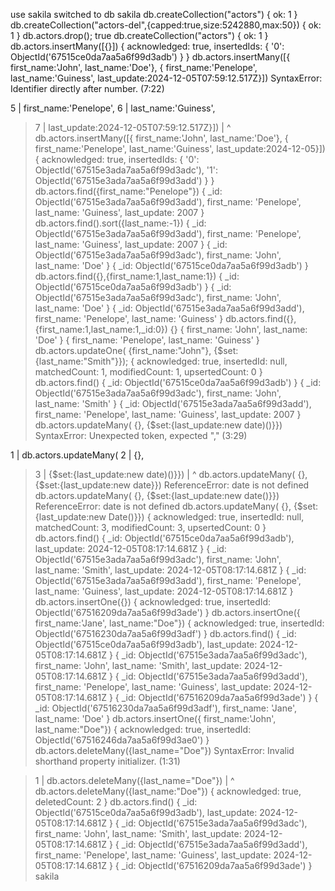 use sakila
switched to db sakila
db.createCollection("actors")
{ ok: 1 }
db.createCollection("actors-del",{capped:true,size:5242880,max:50})
{ ok: 1 }
db.actors.drop();
true
db.createCollection("actors")
{ ok: 1 }
db.actors.insertMany([{}])
{
  acknowledged: true,
  insertedIds: {
    '0': ObjectId('67515ce0da7aa5a6f99d3adb')
  }
}
db.actors.insertMany([{
first_name:'John',
last_name:'Doe'},
                      {
first_name:'Penelope',
last_name:'Guiness',
last_update:2024-12-05T07:59:12.517Z}])
SyntaxError: Identifier directly after number. (7:22)

  5 | first_name:'Penelope',
  6 | last_name:'Guiness',
> 7 | last_update:2024-12-05T07:59:12.517Z}])
    |                       ^
db.actors.insertMany([{
first_name:'John',
last_name:'Doe'},
                      {
first_name:'Penelope',
last_name:'Guiness',
last_update:2024-12-05}])
{
  acknowledged: true,
  insertedIds: {
    '0': ObjectId('67515e3ada7aa5a6f99d3adc'),
    '1': ObjectId('67515e3ada7aa5a6f99d3add')
  }
}
db.actors.find({first_name:"Penelope"})
{
  _id: ObjectId('67515e3ada7aa5a6f99d3add'),
  first_name: 'Penelope',
  last_name: 'Guiness',
  last_update: 2007
}
db.actors.find().sort({last_name:-1})
{
  _id: ObjectId('67515e3ada7aa5a6f99d3add'),
  first_name: 'Penelope',
  last_name: 'Guiness',
  last_update: 2007
}
{
  _id: ObjectId('67515e3ada7aa5a6f99d3adc'),
  first_name: 'John',
  last_name: 'Doe'
}
{
  _id: ObjectId('67515ce0da7aa5a6f99d3adb')
}
db.actors.find({},{first_name:1,last_name:1})
{
  _id: ObjectId('67515ce0da7aa5a6f99d3adb')
}
{
  _id: ObjectId('67515e3ada7aa5a6f99d3adc'),
  first_name: 'John',
  last_name: 'Doe'
}
{
  _id: ObjectId('67515e3ada7aa5a6f99d3add'),
  first_name: 'Penelope',
  last_name: 'Guiness'
}
db.actors.find({},{first_name:1,last_name:1,_id:0})
{}
{
  first_name: 'John',
  last_name: 'Doe'
}
{
  first_name: 'Penelope',
  last_name: 'Guiness'
}
db.actors.updateOne(
  {first_name:"John"},
  {$set:{last_name:"Smith"}});
{
  acknowledged: true,
  insertedId: null,
  matchedCount: 1,
  modifiedCount: 1,
  upsertedCount: 0
}
db.actors.find()
{
  _id: ObjectId('67515ce0da7aa5a6f99d3adb')
}
{
  _id: ObjectId('67515e3ada7aa5a6f99d3adc'),
  first_name: 'John',
  last_name: 'Smith'
}
{
  _id: ObjectId('67515e3ada7aa5a6f99d3add'),
  first_name: 'Penelope',
  last_name: 'Guiness',
  last_update: 2007
}
db.actors.updateMany(
  {},
  {$set:{last_update:new date)()}})
SyntaxError: Unexpected token, expected "," (3:29)

  1 | db.actors.updateMany(
  2 |   {},
> 3 |   {$set:{last_update:new date)()}})
    |                              ^
db.actors.updateMany(
  {},
  {$set:{last_update:new date}})
ReferenceError: date is not defined
db.actors.updateMany(
  {},
  {$set:{last_update:new date()}})
ReferenceError: date is not defined
db.actors.updateMany(
  {},
  {$set:{last_update:new Date()}})
{
  acknowledged: true,
  insertedId: null,
  matchedCount: 3,
  modifiedCount: 3,
  upsertedCount: 0
}
db.actors.find()
{
  _id: ObjectId('67515ce0da7aa5a6f99d3adb'),
  last_update: 2024-12-05T08:17:14.681Z
}
{
  _id: ObjectId('67515e3ada7aa5a6f99d3adc'),
  first_name: 'John',
  last_name: 'Smith',
  last_update: 2024-12-05T08:17:14.681Z
}
{
  _id: ObjectId('67515e3ada7aa5a6f99d3add'),
  first_name: 'Penelope',
  last_name: 'Guiness',
  last_update: 2024-12-05T08:17:14.681Z
}
db.actors.insertOne({})
{
  acknowledged: true,
  insertedId: ObjectId('67516209da7aa5a6f99d3ade')
}
db.actors.insertOne({
first_name:'Jane',
last_name:"Doe"})
{
  acknowledged: true,
  insertedId: ObjectId('67516230da7aa5a6f99d3adf')
}
db.actors.find()
{
  _id: ObjectId('67515ce0da7aa5a6f99d3adb'),
  last_update: 2024-12-05T08:17:14.681Z
}
{
  _id: ObjectId('67515e3ada7aa5a6f99d3adc'),
  first_name: 'John',
  last_name: 'Smith',
  last_update: 2024-12-05T08:17:14.681Z
}
{
  _id: ObjectId('67515e3ada7aa5a6f99d3add'),
  first_name: 'Penelope',
  last_name: 'Guiness',
  last_update: 2024-12-05T08:17:14.681Z
}
{
  _id: ObjectId('67516209da7aa5a6f99d3ade')
}
{
  _id: ObjectId('67516230da7aa5a6f99d3adf'),
  first_name: 'Jane',
  last_name: 'Doe'
}
db.actors.insertOne({
first_name:'John',
last_name:"Doe"})
{
  acknowledged: true,
  insertedId: ObjectId('67516246da7aa5a6f99d3ae0')
}
db.actors.deleteMany({last_name="Doe"})
SyntaxError: Invalid shorthand property initializer. (1:31)

> 1 | db.actors.deleteMany({last_name="Doe"})
    |                                ^
db.actors.deleteMany({last_name:"Doe"})
{
  acknowledged: true,
  deletedCount: 2
}
db.actors.find()
{
  _id: ObjectId('67515ce0da7aa5a6f99d3adb'),
  last_update: 2024-12-05T08:17:14.681Z
}
{
  _id: ObjectId('67515e3ada7aa5a6f99d3adc'),
  first_name: 'John',
  last_name: 'Smith',
  last_update: 2024-12-05T08:17:14.681Z
}
{
  _id: ObjectId('67515e3ada7aa5a6f99d3add'),
  first_name: 'Penelope',
  last_name: 'Guiness',
  last_update: 2024-12-05T08:17:14.681Z
}
{
  _id: ObjectId('67516209da7aa5a6f99d3ade')
}
sakila

